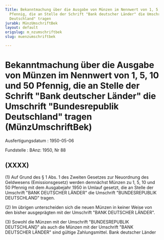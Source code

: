 ```yaml
---
Title: Bekanntmachung über die Ausgabe von Münzen im Nennwert von 1, 5, 10 und 50
  Pfennig, die an Stelle der Schrift "Bank deutscher Länder" die Umschrift "Bundesrepublik
  Deutschland" tragen
jurabk: MünzUmschriftBek
layout: default
origslug: m_nzumschriftbek
slug: muenzumschriftbek

---
```


# Bekanntmachung über die Ausgabe von Münzen im Nennwert von 1, 5, 10 und 50 Pfennig, die an Stelle der Schrift "Bank deutscher Länder" die Umschrift "Bundesrepublik Deutschland" tragen (MünzUmschriftBek)

Ausfertigungsdatum
:   1950-05-06

Fundstelle
:   BAnz: 1950, Nr 88



## (XXXX)

(1) Auf Grund des § 1 Abs. 1 des Zweiten Gesetzes zur Neuordnung des Geldwesens (Emissionsgesetz) werden demnächst Münzen zu 1, 5, 10 und 50 Pfennig mit dem Ausgabejahr 1950 in Umlauf gesetzt, die an Stelle der Umschrift "BANK DEUTSCHER LÄNDER" die Umschrift "BUNDESREPUBLIK DEUTSCHLAND" tragen.

(2) Im übrigen unterscheiden sich die neuen Münzen in keiner Weise von den bisher ausgeprägten mit der Umschrift "BANK DEUTSCHER LÄNDER".

(3) Sowohl die Münzen mit der Umschrift "BUNDESREPUBLIK DEUTSCHLAND" als auch die Münzen mit der Umschrift "BANK DEUTSCHER LÄNDER" sind gültige Zahlungsmittel.
Bank deutscher Länder

